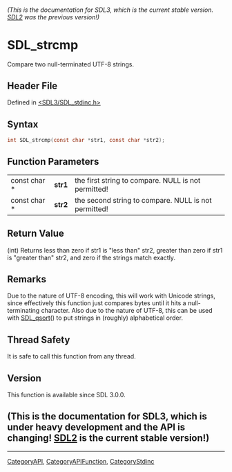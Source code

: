 ###### (This is the documentation for SDL3, which is the current stable version. [SDL2](https://wiki.libsdl.org/SDL2/) was the previous version!)
# SDL_strcmp

Compare two null-terminated UTF-8 strings.

## Header File

Defined in [<SDL3/SDL_stdinc.h>](https://github.com/libsdl-org/SDL/blob/main/include/SDL3/SDL_stdinc.h)

## Syntax

```c
int SDL_strcmp(const char *str1, const char *str2);
```

## Function Parameters

|              |          |                                                      |
| ------------ | -------- | ---------------------------------------------------- |
| const char * | **str1** | the first string to compare. NULL is not permitted!  |
| const char * | **str2** | the second string to compare. NULL is not permitted! |

## Return Value

(int) Returns less than zero if str1 is "less than" str2, greater than zero
if str1 is "greater than" str2, and zero if the strings match exactly.

## Remarks

Due to the nature of UTF-8 encoding, this will work with Unicode strings,
since effectively this function just compares bytes until it hits a
null-terminating character. Also due to the nature of UTF-8, this can be
used with [SDL_qsort](SDL_qsort)() to put strings in (roughly) alphabetical
order.

## Thread Safety

It is safe to call this function from any thread.

## Version

This function is available since SDL 3.0.0.

## (This is the documentation for SDL3, which is under heavy development and the API is changing! [SDL2](https://wiki.libsdl.org/SDL2/) is the current stable version!)



----
[CategoryAPI](CategoryAPI), [CategoryAPIFunction](CategoryAPIFunction), [CategoryStdinc](CategoryStdinc)


